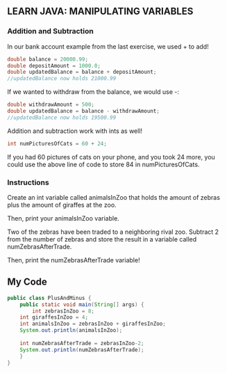 ## LEARN JAVA: MANIPULATING VARIABLES

### Addition and Subtraction

In our bank account example from the last exercise, we used + to add!
```java
double balance = 20000.99;
double depositAmount = 1000.0;
double updatedBalance = balance + depositAmount;
//updatedBalance now holds 21000.99
```
If we wanted to withdraw from the balance, we would use -:
```java
double withdrawAmount = 500;
double updatedBalance = balance - withdrawAmount;
//updatedBalance now holds 19500.99
```
Addition and subtraction work with ints as well!
```java
int numPicturesOfCats = 60 + 24;
```
If you had 60 pictures of cats on your phone, and you took 24 more, you could use the above line of code to store 84 in numPicturesOfCats.

### Instructions

Create an int variable called animalsInZoo that holds the amount of zebras plus the amount of giraffes at the zoo.

Then, print your animalsInZoo variable.

Two of the zebras have been traded to a neighboring rival zoo. Subtract 2 from the number of zebras and store the result in a variable called numZebrasAfterTrade.

Then, print the numZebrasAfterTrade variable!

## My Code
```java
public class PlusAndMinus {
	public static void main(String[] args) {   
		int zebrasInZoo = 8;
    int giraffesInZoo = 4;
    int animalsInZoo = zebrasInZoo + giraffesInZoo;
    System.out.println(animalsInZoo);
    
    int numZebrasAfterTrade = zebrasInZoo-2;
    System.out.println(numZebrasAfterTrade);
	}
}
```
